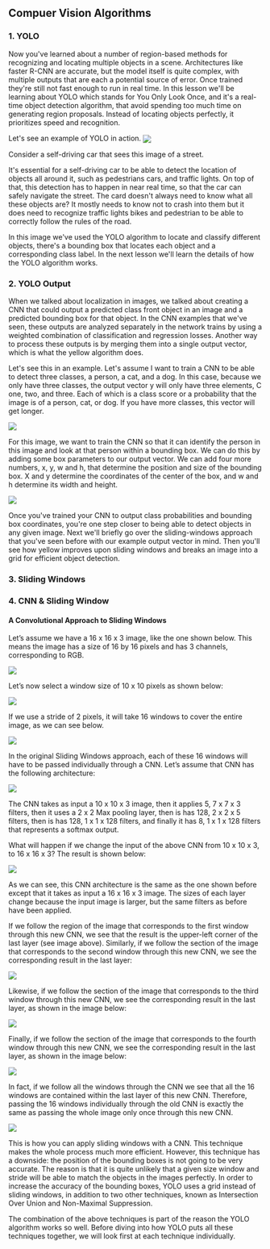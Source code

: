 ## Compuer Vision Algorithms

### 1. YOLO

Now you've learned about a number of region-based methods for recognizing and locating multiple objects in a scene.
Architectures like faster R-CNN are accurate, but the model itself is quite complex, with multiple outputs that are each a potential source of error.
Once trained they're still not fast enough to run in real time. In this lesson we'll be learning about YOLO which stands for You Only Look Once,
and it's a real-time object detection algorithm, that avoid spending too much time on generating region proposals.
Instead of locating objects perfectly, it prioritizes speed and recognition. 

Let's see an example of YOLO in action.
<img src="/Visual Representations/YOLO_Introduction.png" align="center"/></p>
Consider a self-driving car that sees this image of a street.

It's essential for a self-driving car to be able to detect the location of objects all around it, such as pedestrians cars, and traffic lights. On top of that, this detection has to happen in near real time,
so that the car can safely navigate the street. The card doesn't always need to know what all these objects are? 
It mostly needs to know not to crash into them but it does need to recognize traffic lights bikes and pedestrian to be able to correctly follow the rules of the road.

In this image we've used the YOLO algorithm to locate and classify different objects, there's a bounding box that locates each object and a corresponding class label.
In the next lesson we'll learn the details of how the YOLO algorithm works.

### 2. YOLO Output

When we talked about localization in images, we talked about creating a CNN that could output a predicted class front object in an image and a predicted bounding box for that object. In the CNN examples that we've seen, these outputs are analyzed separately in the network trains by using a weighted combination of classification and regression losses. Another way to process these outputs is by merging them into a single output vector, which is what the yellow algorithm does.

Let's see this in an example.
Let's assume I want to train a CNN to be able to detect three classes, a person, a cat, and a dog.
In this case, because we only have three classes, the output vector y will only have three elements, C one, two, and three.
Each of which is a class score or a probability that the image is of a person, cat, or dog.
If you have more classes, this vector will get longer.

<img src="/Visual Representations/YOLO_Output.png" align="center"/></p>

For this image, we want to train the CNN so that it can identify the person in this image and look at that person within a bounding box. We can do this by adding some box parameters to our output vector. We can add four more numbers, x, y, w and h, that determine the position and size of the bounding box. X and y determine the coordinates of the center of the box,
and w and h determine its width and height.

<img src="/Visual Representations/YOLO_Ouput_Vector.png" align="center"/></p>

Once you've trained your CNN to output class probabilities and bounding box coordinates, you're one step closer to being able to detect objects in any given image.
Next we'll briefly go over the sliding-windows approach that you've seen before with our example output vector in mind.
Then you'll see how yellow improves upon sliding windows and breaks an image into a grid for efficient object detection.

### 3. Sliding Windows

### 4. CNN & Sliding Window

#### A Convolutional Approach to Sliding Windows

Let’s assume we have a 16 x 16 x 3 image, like the one shown below. This means the image has a size of 16 by 16 pixels and has 3 channels, corresponding to RGB.

<img src="/Visual Representations/CNN_Sliding_Window_0.png" align="center"/></p>

Let’s now select a window size of 10 x 10 pixels as shown below:

<img src="Visual Representations/CNN_Sliding_Window_1.png" align="center"/></p>

If we use a stride of 2 pixels, it will take 16 windows to cover the entire image, as we can see below.

<img src="Visual Representations/CNN_Sliding_Window_2.png" align="center"/></p>

In the original Sliding Windows approach, each of these 16 windows will have to be passed individually through a CNN. Let’s assume that CNN has the following architecture:

<img src="Visual Representations/CNN_Sliding_Window_4.png" align="center"/></p>

The CNN takes as input a 10 x 10 x 3 image, then it applies 5, 7 x 7 x 3 filters, then it uses a 2 x 2 Max pooling layer, then is has 128, 2 x 2 x 5 filters, then is has 128, 1 x 1 x 128 filters, and finally it has 8, 1 x 1 x 128 filters that represents a softmax output.

What will happen if we change the input of the above CNN from 10 x 10 x 3, to 16 x 16 x 3? The result is shown below:

<img src="Visual Representations/CNN_Sliding_Window_5.png" align="center"/></p>

As we can see, this CNN architecture is the same as the one shown before except that it takes as input a 16 x 16 x 3 image. The sizes of each layer change because the input image is larger, but the same filters as before have been applied.

If we follow the region of the image that corresponds to the first window through this new CNN, we see that the result is the upper-left corner of the last layer (see image above). Similarly, if we follow the section of the image that corresponds to the second window through this new CNN, we see the corresponding result in the last layer:

<img src="Visual Representations/CNN_Sliding_Window_6.png" align="center"/></p>

Likewise, if we follow the section of the image that corresponds to the third window through this new CNN, we see the corresponding result in the last layer, as shown in the image below:

<img src="Visual Representations/CNN_Sliding_Window_7.png" align="center"/></p>

Finally, if we follow the section of the image that corresponds to the fourth window through this new CNN, we see the corresponding result in the last layer, as shown in the image below:

<img src="Visual Representations/CNN_Sliding_Window_8.png" align="center"/></p>

In fact, if we follow all the windows through the CNN we see that all the 16 windows are contained within the last layer of this new CNN. Therefore, passing the 16 windows individually through the old CNN is exactly the same as passing the whole image only once through this new CNN.

<img src="Visual Representations/CNN_Sliding_Window_9.png" align="center"/></p>

This is how you can apply sliding windows with a CNN. This technique makes the whole process much more efficient. However, this technique has a downside: the position of the bounding boxes is not going to be very accurate. The reason is that it is quite unlikely that a given size window and stride will be able to match the objects in the images perfectly. In order to increase the accuracy of the bounding boxes, YOLO uses a grid instead of sliding windows, in addition to two other techniques, known as Intersection Over Union and Non-Maximal Suppression.

The combination of the above techniques is part of the reason the YOLO algorithm works so well. Before diving into how YOLO puts all these techniques together, we will look first at each technique individually.
